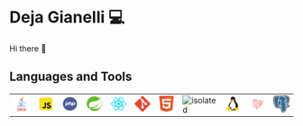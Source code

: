 # Deja Gianelli 💻

Hi there 👋

## Languages and Tools 

<table>
    <tr>
        <td>
            <img src="assets/icons/java-icon.png" alt="isolated" width="50"/>
        </td>
        <td>
            <img src="assets/icons/javascript-icon.png" alt="isolated" width="50"/>
        </td>
        <td>
            <img src="assets/icons/php-icon.png" alt="isolated" width="50"/>
        </td>
        <td>
            <img src="assets/icons/spring-icon.png" alt="isolated" width="50"/>
        </td>
        <td>
            <img src="assets/icons/react-icon.png" alt="isolated" width="50"/>
        </td>
        <td>
            <img src="assets/icons/git-icon.webp" alt="isolated" width="50"/>
        </td>
        <td>
            <img src="assets/icons/html5-icon.png" alt="isolated" width="50"/>
        </td>
        <td>
            <img src="assets/icons/css3-icon.ico" alt="isolated" width="50"/>
        </td>
        <td>
            <img src="assets/icons/linux-icon.png" alt="isolated" width="50"/>
        </td>
        <td>
            <img src="assets/icons/laravel-icon.png" alt="isolated" width="50"/>
        </td>
        <td>
            <img src="assets/icons/postgres-icon.png" alt="isolated" width="50"/>
        </td>
    </tr>
</table>


